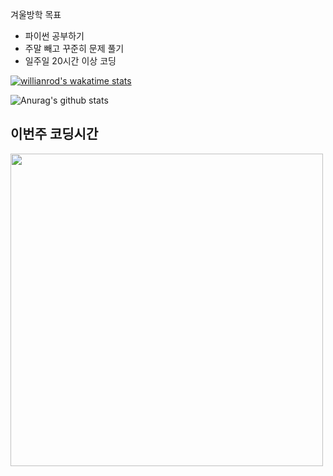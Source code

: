 <!--START_SECTION:waka-->
<!--END_SECTION:waka-->

겨울방학 목표
- 파이썬 공부하기
- 주말 빼고 꾸준히 문제 풀기
- 일주일 20시간 이상 코딩


[![willianrod's wakatime stats](https://github-readme-stats.vercel.app/api/wakatime?username=vinivin153)](https://github.com/anuraghazra/github-readme-stats)

![Anurag's github stats](https://github-readme-stats.vercel.app/api?username=vinivin153&theme=dark&show_icons=true)



<h2>
 이번주 코딩시간
  </h2>

<img src="https://wakatime.com/share/@1a096de6-41e0-4f6f-acda-e037d53dcee6/2577936e-071a-4ae6-a26c-974f6b99f316.svg" width="500">
